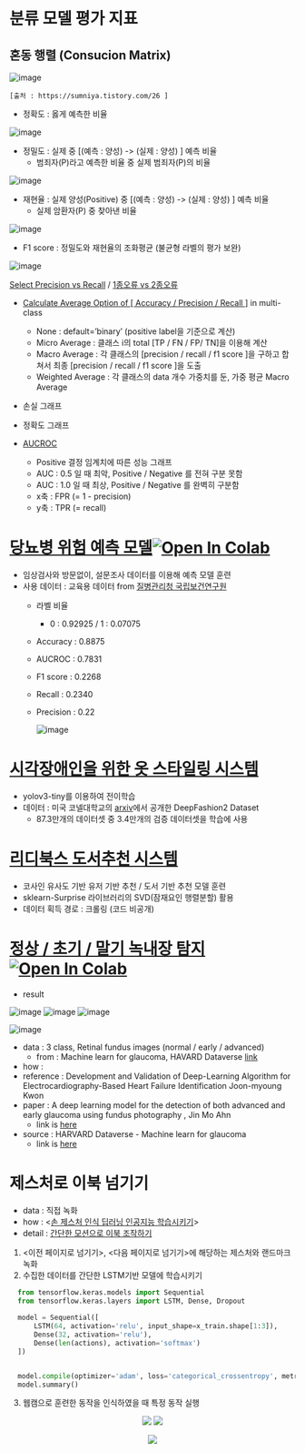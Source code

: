 <proeject list>

# 분류 모델 평가 지표  
  
  ## 혼동 행렬 (Consucion Matrix)
  
  ![image](https://user-images.githubusercontent.com/90205987/147517541-06115069-a112-4fd1-8a98-b27650e6bd51.png)

  
    [출처 : https://sumniya.tistory.com/26 ] 
  
  
  
  - 정확도 : 옳게 예측한 비율
  
  ![image](https://user-images.githubusercontent.com/90205987/147515859-d907a5b9-3895-481c-aebd-1974b02204e5.png)

  
  - 정밀도 : 실제 중 [(예측 : 양성) -> (실제 : 양성) ] 예측 비율
    - 범죄자(P)라고 예측한 비율 중 실제 범죄자(P)의 비율

  
  ![image](https://user-images.githubusercontent.com/90205987/147515826-a0cef040-97c9-4fd0-be46-3df552f077a2.png)

  
  - 재현율 : 실제 양성(Positive) 중  [(예측 : 양성) -> (실제 : 양성) ] 예측 비율
    - 실제 암환자(P) 중 찾아낸 비율
  
  ![image](https://user-images.githubusercontent.com/90205987/147515828-e5b5216c-79de-4830-b2fe-a6aeb9358721.png)
 
  - F1 score : 정밀도와 재현율의 조화평균 (불균형 라벨의 평가 보완)
  
  ![image](https://user-images.githubusercontent.com/90205987/147515835-439fc4a7-075d-44f8-8477-ce124718e9d5.png)

  [Select Precision vs Recall](https://sumniya.tistory.com/26) /
  [1종오류 vs 2종오류](https://blog.naver.com/PostView.naver?blogId=parksehoon1971&logNo=221611771475&parentCategoryNo=&categoryNo=&viewDate=&isShowPopularPosts=false&from=postView)
   
  
  - [Calculate Average Option of [ Accuracy / Precision / Recall ]](https://rython.tistory.com/14) in multi-class
    - None : default=’binary’ (positive label을 기준으로 계산)
    - Micro Average : 클래스 i의  total [TP / FN / FP/ TN]을 이용해 계산
    - Macro Average : 각 클래스의 [precision / recall / f1 score ]을 구하고 합쳐서 최종 [precision / recall / f1 score ]을 도출
    - Weighted Average : 각 클래스의 data 개수 가중치를 둔, 가중 평균 Macro Average
    
  
  - 손실  그래프
  - 정확도 그래프
  - [AUCROC](https://bioinformaticsandme.tistory.com/328)
    - Positive 결정 임계치에 따른 성능 그래프
    - AUC : 0.5 일 때 최악, Positive / Negative 를 전혀 구분 못함
    - AUC : 1.0 일 때 최상, Positive / Negative 를 완벽히 구분함
    - x축 : FPR (= 1 - precision)
    - y축 : TPR  (= recall)
   
  
  

# [당뇨병 위험 예측 모델](https://github.com/Tieck-IT/proeject/tree/master/PredictDiabetes)[![Open In Colab](https://colab.research.google.com/assets/colab-badge.svg)](https://colab.research.google.com/github/Tieck-IT/proeject/blob/master/PredictDiabetes/SimpleModel.ipynb)
  
  
  
  - 임상검사와 방문없이, 설문조사 데이터를 이용해 예측 모델 훈련
  - 사용 데이터 : 교육용 데이터 from [질병관리청 국립보건연구원](https://www.kdca.go.kr/contents.es?mid=a40504070100)
    - 라벨 비율
      - 0  :  0.92925 / 1  :  0.07075
    - Accuracy : 0.8875
    - AUCROC : 0.7831
    - F1 score : 0.2268
    - Recall : 0.2340
    - Precision : 0.22
  
      ![image](https://user-images.githubusercontent.com/90205987/147515793-c54ecf7d-d6cb-4aaa-a669-0d03f9b62411.png)

  
# [시각장애인을 위한 옷 스타일링 시스템](https://github.com/Tieck-IT/proeject/blob/master/ClothStyling4Blind/MyStyling4Blind.ipynb)
  - yolov3-tiny를 이용하여 전이학습
  - 데이터 : 미국 코넬대학교의 [arxiv](https://github.com/switchablenorms/DeepFashion2)에서 공개한 DeepFashion2 Dataset
    - 87.3만개의 데이터셋 중 3.4만개의 검증 데이터셋을 학습에 사용

# [리디북스 도서추천 시스템](https://github.com/Tieck-IT/proeject/blob/master/Ridi_recommender_system/content_system.ipynb)
  - 코사인 유사도 기반 유저 기반 추천 / 도서 기반 추천 모델 훈련
  - sklearn-Surprise 라이브러리의 SVD(잠재요인 행렬분할) 활용
  - 데이터 획득 경로 : 크롤링 (코드 비공개)


  # [정상 / 초기 / 말기 녹내장 탐지](https://github.com/Tieck-IT/proeject/blob/master/paper/glaucoma_dectetion.ipynb)[![Open In Colab](https://colab.research.google.com/assets/colab-badge.svg)](https://colab.research.google.com/github/Tieck-IT/proeject/blob/master/paper/glaucoma_dectetion.ipynb)
 
 - result
  
![image](https://user-images.githubusercontent.com/90205987/149133038-e2f8e8a4-fcd5-4a59-badc-4ce4f70c4af7.png)
![image](https://user-images.githubusercontent.com/90205987/149133070-691b99cb-64ca-4a07-9f05-73f752c64a80.png)
![image](https://user-images.githubusercontent.com/90205987/149133077-89d4f398-3f17-4020-b573-5945c22093ea.png)

  
  ![image](https://user-images.githubusercontent.com/90205987/149133205-72b9f409-71f9-4019-8ea6-27f9d03e4465.png)

  
  - data : 3 class, Retinal fundus images (normal / early / advanced)
    - from : Machine learn for glaucoma, HAVARD Dataverse [link](https://dataverse.harvard.edu/dataset.xhtml?persistentId=doi:10.7910/DVN/1YRRAC)
  - how : 
  - reference : Development and Validation of Deep-Learning Algorithm for Electrocardiography-Based Heart Failure Identification
Joon-myoung Kwon
- paper : A deep learning model for the detection of both advanced and early glaucoma using fundus photography , Jin Mo Ahn
  - link is [here](https://journals.plos.org/plosone/article?id=10.1371/journal.pone.0207982)
- source : HARVARD Dataverse - Machine learn for glaucoma
  - link is [here](https://dataverse.harvard.edu/dataset.xhtml?persistentId=doi:10.7910/DVN/1YRRAC)


# 제스처로 이북 넘기기

- data : 직접 녹화
- how :  <[손 제스처 인식 딥러닝 인공지능 학습시키기](https://www.youtube.com/watch?v=eHxDWhtbR>>>>>>>>>>>>>>>>>>>>Ck&t=38s)> 
- detail :  [간단한 모션으로 이북 조작하기](https://tieck-it.tistory.com/7?category=977667)


1. <이전 페이지로 넘기기>, <다음 페이지로 넘기기>에 해당하는 제스처와 랜드마크 녹화
2. 수집한 데이터를 간단한 LSTM기반 모델에 학습시키기

```python
  from tensorflow.keras.models import Sequential
  from tensorflow.keras.layers import LSTM, Dense, Dropout
  
  model = Sequential([
      LSTM(64, activation='relu', input_shape=x_train.shape[1:3]),
      Dense(32, activation='relu'),
      Dense(len(actions), activation='softmax')
  ])


  model.compile(optimizer='adam', loss='categorical_crossentropy', metrics=['acc'])
  model.summary()
```
3. 웹캠으로 훈련한 동작을 인식하였을 때 특정 동작 실행


<p align ="center">
  <img src="https://img1.daumcdn.net/thumb/R1280x0/?scode=mtistory2&fname=https%3A%2F%2Fblog.kakaocdn.net%2Fdn%2Fb7JiiJ%2Fbtrf7susACJ%2FUKrj9lw7hAlGnmF4zgMyhK%2Fimg.png" />
  <img src="https://img1.daumcdn.net/thumb/R1280x0/?scode=mtistory2&fname=https%3A%2F%2Fblog.kakaocdn.net%2Fdn%2FlRrqD%2FbtrgbyAF8y9%2FV4NQPLRQ2dLrdzf6GFsFe1%2Fimg.png" />
</p>


<p align ="center">
<img src="https://img1.daumcdn.net/thumb/R1280x0/?scode=mtistory2&fname=https%3A%2F%2Fblog.kakaocdn.net%2Fdn%2FbGn8tE%2FbtrgbJp1d8u%2FCwkyYk8DcQg0mBq4sYoTw0%2Fimg.png" />
</p>

